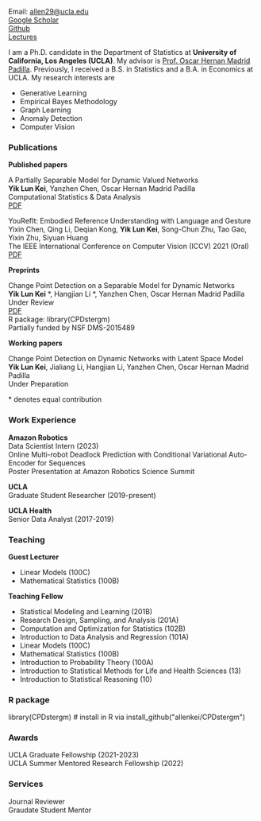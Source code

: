 Email: allen29@ucla.edu\
[Google Scholar](https://scholar.google.com/citations?hl=en&user=EveYevcAAAAJ)\
[Github](https://github.com/allenkei)\
[Lectures](https://www.youtube.com/c/AllenKei/videos)

I am a Ph.D. candidate in the Department of Statistics at **University of California, Los Angeles (UCLA)**. My advisor is [Prof. Oscar Hernan Madrid Padilla](https://hernanmp.github.io). Previously, I received a B.S. in Statistics and a B.A. in Economics at UCLA. My research interests are 

- Generative Learning
- Empirical Bayes Methodology
- Graph Learning
- Anomaly Detection
- Computer Vision

### Publications

**Published papers**

A Partially Separable Model for Dynamic Valued Networks\
**Yik Lun Kei**, Yanzhen Chen, Oscar Hernan Madrid Padilla\
Computational Statistics & Data Analysis\
[PDF](https://arxiv.org/pdf/2205.13651.pdf)

YouRefIt: Embodied Reference Understanding with Language and Gesture\
Yixin Chen, Qing Li, Deqian Kong, **Yik Lun Kei**, Song-Chun Zhu, Tao Gao, Yixin Zhu, Siyuan Huang\
The IEEE International Conference on Computer Vision (ICCV) 2021 (Oral)\
[PDF](http://openaccess.thecvf.com/content/ICCV2021/papers/Chen_YouRefIt_Embodied_Reference_Understanding_With_Language_and_Gesture_ICCV_2021_paper.pdf)

**Preprints**

Change Point Detection on a Separable Model for Dynamic Networks\
**Yik Lun Kei** \*, Hangjian Li \*, Yanzhen Chen, Oscar Hernan Madrid Padilla\
Under Review\
[PDF](https://arxiv.org/pdf/2303.17642.pdf)\
R package: library(CPDstergm)\
Partially funded by NSF DMS-2015489

**Working papers**

Change Point Detection on Dynamic Networks with Latent Space Model\
**Yik Lun Kei**, Jialiang Li, Hangjian Li, Yanzhen Chen, Oscar Hernan Madrid Padilla\
Under Preparation

\* denotes equal contribution

### Work Experience

**Amazon Robotics**\
Data Scientist Intern (2023)\
Online Multi-robot Deadlock Prediction with Conditional Variational Auto-Encoder for Sequences\
Poster Presentation at Amazon Robotics Science Summit


**UCLA**\
Graduate Student Researcher (2019-present)

**UCLA Health**\
Senior Data Analyst (2017-2019)

### Teaching

**Guest Lecturer**
- Linear Models (100C)
- Mathematical Statistics (100B)

**Teaching Fellow**
- Statistical Modeling and Learning (201B)
- Research Design, Sampling, and Analysis (201A)
- Computation and Optimization for Statistics (102B)
- Introduction to Data Analysis and Regression (101A)
- Linear Models (100C)
- Mathematical Statistics (100B)
- Introduction to Probability Theory (100A)
- Introduction to Statistical Methods for Life and Health Sciences (13)
- Introduction to Statistical Reasoning (10)

### R package
library(CPDstergm) # install in R via install_github("allenkei/CPDstergm")

### Awards
UCLA Graduate Fellowship (2021-2023)\
UCLA Summer Mentored Research Fellowship (2022)

### Services
Journal Reviewer\
Graudate Student Mentor

